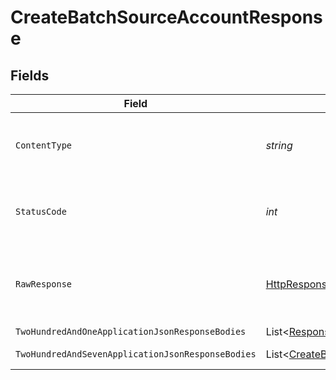 # CreateBatchSourceAccountResponse


## Fields

| Field                                                                                                                | Type                                                                                                                 | Required                                                                                                             | Description                                                                                                          |
| -------------------------------------------------------------------------------------------------------------------- | -------------------------------------------------------------------------------------------------------------------- | -------------------------------------------------------------------------------------------------------------------- | -------------------------------------------------------------------------------------------------------------------- |
| `ContentType`                                                                                                        | *string*                                                                                                             | :heavy_check_mark:                                                                                                   | HTTP response content type for this operation                                                                        |
| `StatusCode`                                                                                                         | *int*                                                                                                                | :heavy_check_mark:                                                                                                   | HTTP response status code for this operation                                                                         |
| `RawResponse`                                                                                                        | [HttpResponseMessage](https://learn.microsoft.com/en-us/dotnet/api/system.net.http.httpresponsemessage?view=net-5.0) | :heavy_check_mark:                                                                                                   | Raw HTTP response; suitable for custom response parsing                                                              |
| `TwoHundredAndOneApplicationJsonResponseBodies`                                                                      | List<[ResponseBody](../../Models/Operations/ResponseBody.md)>                                                        | :heavy_minus_sign:                                                                                                   | Success                                                                                                              |
| `TwoHundredAndSevenApplicationJsonResponseBodies`                                                                    | List<[CreateBatchSourceAccountResponseBody](../../Models/Operations/CreateBatchSourceAccountResponseBody.md)>        | :heavy_minus_sign:                                                                                                   | Multi-Status                                                                                                         |
